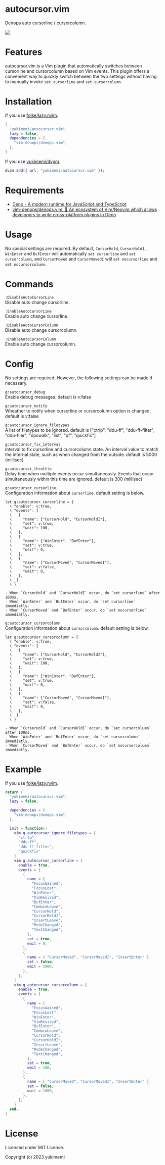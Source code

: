 # autocursor.vim

Denops auto cursorline / cursorcolumn.

<a href="https://asciinema.org/a/rRXjQa16Iwchj4NfaUTNPTFEs" target="_blank"><img src="https://asciinema.org/a/rRXjQa16Iwchj4NfaUTNPTFEs.svg" /></a>

# Features 

autocursor.vim is a Vim plugin that automatically switches between cursorline and cursorcolumn based on Vim events.
This plugin offers a convenient way to quickly switch between the two settings without having to manually invoke `set cursorline` and `set cursorcolumn`.

# Installation 

If you use [folke/lazy.nvim](https://github.com/folke/lazy.nvim).

```lua
{
  "yukimemi/autocursor.vim",
  lazy = false,
  dependencies = {
    "vim-denops/denops.vim",
  },
}
```

If you use [yukimemi/dvpm](https://github.com/yukimemi/dvpm).

```typescript
dvpm.add({ url: "yukimemi/autocursor.vim" });
```

# Requirements 

- [Deno - A modern runtime for JavaScript and TypeScript](https://deno.land/)
- [vim-denops/denops.vim: 🐜 An ecosystem of Vim/Neovim which allows developers to write cross-platform plugins in Deno](https://github.com/vim-denops/denops.vim)
# Usage 

No special settings are required.
By default, `CursorHold`, `CursorHoldI`, `WinEnter` and `BufEnter` will automatically `set cursorline` and `set cursorcolumn`, and `CursorMoved` and `CursorMovedI` will `set nocursorline` and `set nocursorcolumn`.

# Commands 

`:DisableAutoCursorLine`                              
Disable auto change cursorline.

`:EnableAutoCursorLine`                                
Enable auto change cursorline.

`:DisableAutoCursorColumn`                          
Disable auto change cursorcolumn.

`:EnableAutoCursorColumn`                            
Enable auto change cursorcolumn.

# Config 

No settings are required. However, the following settings can be made if necessary.

`g:autocursor_debug`                                      
Enable debug messages.
default is v:false

`g:autocursor_notify`                                    
Wheather to notify when cursorline or cursorcolumn option is changed.
default is v:false

`g:autocursor_ignore_filetypes`                
A list of filetypes to be ignored.
default is ["ctrlp", "ddu-ff", "ddu-ff-filter", "ddu-filer", "dpswalk", "list", "qf", "quickfix"]

`g:autocursor_fix_interval`                        
Interval to fix cursorline and cursorcolumn state.
An interval value to match the internal state, such as when changed from the outside.
default is 5000 (millisec)

`g:autocursor_throttle`                                
Delay time when multiple events occur simultaneously.
Events that occur simultaneously within this time are ignored.
default is 300 (millisec)

`g:autocursor_cursorline`                            
Configuration information about `cursorline`.
default setting is below.

```vim
let g:autocursor_cursorline = {
  \ "enable": v:true,
  \ "events": [
  \   {
  \     "name": ["CursorHold", "CursorHoldI"],
  \     "set": v:true,
  \     "wait": 100,
  \   },
  \   {
  \     "name": ["WinEnter", "BufEnter"],
  \     "set": v:true,
  \     "wait": 0,
  \   },
  \   {
  \     "name": ["CursorMoved", "CursorMovedI"],
  \     "set": v:false,
  \     "wait": 0,
  \   },
  \  ]
  \ }
```

    - When `CursorHold` and `CursorHoldI` occur, do `set cursorline` after 100ms.
    - When `WinEnter` and `BufEnter` occur, do `set cursorline` immediatly.
    - When `CursorMoved` and `BufEnter` occur, do `set nocursorline` immediatly.

`g:autocursor_cursorcolumn`                            
Configuration information about `cursorcolumn`.
default setting is below.

```vim
let g:autocursor_cursorcolumn = {
  \ "enable": v:true,
  \ "events": [
  \   {
  \     "name": ["CursorHold", "CursorHoldI"],
  \     "set": v:true,
  \     "wait": 100,
  \   },
  \   {
  \     "name": ["WinEnter", "BufEnter"],
  \     "set": v:true,
  \     "wait": 0,
  \   },
  \   {
  \     "name": ["CursorMoved", "CursorMovedI"],
  \     "set": v:false,
  \     "wait": 0,
  \   },
  \  ]
  \ }
```

    - When `CursorHold` and `CursorHoldI` occur, do `set cursorcolumn` after 100ms.
    - When `WinEnter` and `BufEnter` occur, do `set cursorcolumn` immediatly.
    - When `CursorMoved` and `BufEnter` occur, do `set nocursorcolumn` immediatly.

# Example 

If you use [folke/lazy.nvim](https://github.com/folke/lazy.nvim).

```lua
return {
  "yukimemi/autocursor.vim",
  lazy = false,

  dependencies = {
    "vim-denops/denops.vim",
  },

  init = function()
    vim.g.autocursor_ignore_filetypes = {
      "ctrlp",
      "ddu-ff",
      "ddu-ff-filter",
      "quickfix"
    }
    vim.g.autocursor_cursorline = {
      enable = true,
      events = {
        {
          name = {
            "FocusGained",
            "FocusLost",
            "WinEnter",
            "VimResized",
            "BufEnter",
            "CmdwinLeave",
            "CursorHold",
            "CursorHoldI",
            "InsertLeave",
            "ModeChanged",
            "TextChanged",
          },
          set = true,
          wait = 0,
        },
        {
          name = { "CursorMoved", "CursorMovedI", "InsertEnter" },
          set = false,
          wait = 1000,
        },
      },
    }
    vim.g.autocursor_cursorcolumn = {
      enable = true,
      events = {
        {
          name = {
            "FocusGained",
            "FocusLost",
            "WinEnter",
            "VimResized",
            "BufEnter",
            "CmdwinLeave",
            "CursorHold",
            "CursorHoldI",
            "InsertLeave",
            "ModeChanged",
            "TextChanged",
          },
          set = true,
          wait = 100,
        },
        {
          name = { "CursorMoved", "CursorMovedI", "InsertEnter" },
          set = false,
          wait = 1000,
        },
      },
    }
  end,
}
```

# License 

Licensed under MIT License.

Copyright (c) 2023 yukimemi

